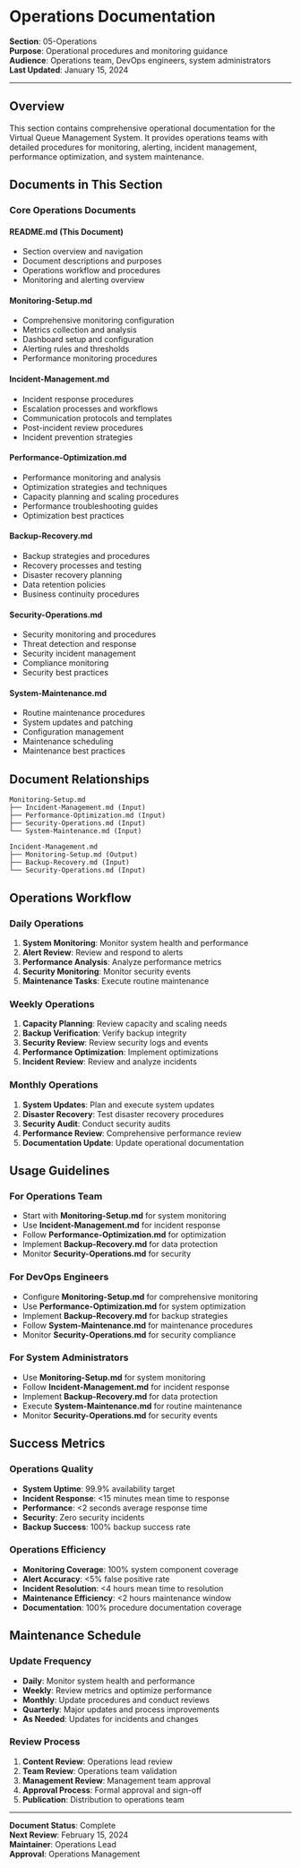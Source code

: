 # Operations Documentation

**Section**: 05-Operations  
**Purpose**: Operational procedures and monitoring guidance  
**Audience**: Operations team, DevOps engineers, system administrators  
**Last Updated**: January 15, 2024  

---

## Overview

This section contains comprehensive operational documentation for the Virtual Queue Management System. It provides operations teams with detailed procedures for monitoring, alerting, incident management, performance optimization, and system maintenance.

## Documents in This Section

### **Core Operations Documents**

#### **README.md** (This Document)
- Section overview and navigation
- Document descriptions and purposes
- Operations workflow and procedures
- Monitoring and alerting overview

#### **Monitoring-Setup.md**
- Comprehensive monitoring configuration
- Metrics collection and analysis
- Dashboard setup and configuration
- Alerting rules and thresholds
- Performance monitoring procedures

#### **Incident-Management.md**
- Incident response procedures
- Escalation processes and workflows
- Communication protocols and templates
- Post-incident review procedures
- Incident prevention strategies

#### **Performance-Optimization.md**
- Performance monitoring and analysis
- Optimization strategies and techniques
- Capacity planning and scaling procedures
- Performance troubleshooting guides
- Optimization best practices

#### **Backup-Recovery.md**
- Backup strategies and procedures
- Recovery processes and testing
- Disaster recovery planning
- Data retention policies
- Business continuity procedures

#### **Security-Operations.md**
- Security monitoring and procedures
- Threat detection and response
- Security incident management
- Compliance monitoring
- Security best practices

#### **System-Maintenance.md**
- Routine maintenance procedures
- System updates and patching
- Configuration management
- Maintenance scheduling
- Maintenance best practices

## Document Relationships

```
Monitoring-Setup.md
├── Incident-Management.md (Input)
├── Performance-Optimization.md (Input)
├── Security-Operations.md (Input)
└── System-Maintenance.md (Input)

Incident-Management.md
├── Monitoring-Setup.md (Output)
├── Backup-Recovery.md (Input)
└── Security-Operations.md (Input)
```

## Operations Workflow

### **Daily Operations**
1. **System Monitoring**: Monitor system health and performance
2. **Alert Review**: Review and respond to alerts
3. **Performance Analysis**: Analyze performance metrics
4. **Security Monitoring**: Monitor security events
5. **Maintenance Tasks**: Execute routine maintenance

### **Weekly Operations**
1. **Capacity Planning**: Review capacity and scaling needs
2. **Backup Verification**: Verify backup integrity
3. **Security Review**: Review security logs and events
4. **Performance Optimization**: Implement optimizations
5. **Incident Review**: Review and analyze incidents

### **Monthly Operations**
1. **System Updates**: Plan and execute system updates
2. **Disaster Recovery**: Test disaster recovery procedures
3. **Security Audit**: Conduct security audits
4. **Performance Review**: Comprehensive performance review
5. **Documentation Update**: Update operational documentation

## Usage Guidelines

### **For Operations Team**
- Start with **Monitoring-Setup.md** for system monitoring
- Use **Incident-Management.md** for incident response
- Follow **Performance-Optimization.md** for optimization
- Implement **Backup-Recovery.md** for data protection
- Monitor **Security-Operations.md** for security

### **For DevOps Engineers**
- Configure **Monitoring-Setup.md** for comprehensive monitoring
- Use **Performance-Optimization.md** for system optimization
- Implement **Backup-Recovery.md** for backup strategies
- Follow **System-Maintenance.md** for maintenance procedures
- Monitor **Security-Operations.md** for security compliance

### **For System Administrators**
- Use **Monitoring-Setup.md** for system monitoring
- Follow **Incident-Management.md** for incident response
- Implement **Backup-Recovery.md** for data protection
- Execute **System-Maintenance.md** for routine maintenance
- Monitor **Security-Operations.md** for security events

## Success Metrics

### **Operations Quality**
- **System Uptime**: 99.9% availability target
- **Incident Response**: <15 minutes mean time to response
- **Performance**: <2 seconds average response time
- **Security**: Zero security incidents
- **Backup Success**: 100% backup success rate

### **Operations Efficiency**
- **Monitoring Coverage**: 100% system component coverage
- **Alert Accuracy**: <5% false positive rate
- **Incident Resolution**: <4 hours mean time to resolution
- **Maintenance Efficiency**: <2 hours maintenance window
- **Documentation**: 100% procedure documentation coverage

## Maintenance Schedule

### **Update Frequency**
- **Daily**: Monitor system health and performance
- **Weekly**: Review metrics and optimize performance
- **Monthly**: Update procedures and conduct reviews
- **Quarterly**: Major updates and process improvements
- **As Needed**: Updates for incidents and changes

### **Review Process**
1. **Content Review**: Operations lead review
2. **Team Review**: Operations team validation
3. **Management Review**: Management team approval
4. **Approval Process**: Formal approval and sign-off
5. **Publication**: Distribution to operations team

---

**Document Status**: Complete  
**Next Review**: February 15, 2024  
**Maintainer**: Operations Lead  
**Approval**: Operations Management
